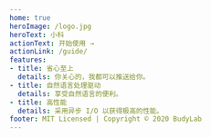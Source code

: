 ```yaml
---
home: true
heroImage: /logo.jpg
heroText: 小科
actionText: 开始使用 →
actionLink: /guide/
features:
- title: 省心至上
  details: 你关心的，我都可以推送给你。
- title: 自然语言处理驱动
  details: 享受自然语言的便利。
- title: 高性能
  details: 采用异步 I/O 以获得极高的性能。
footer: MIT Licensed | Copyright © 2020 BudyLab
---
```

